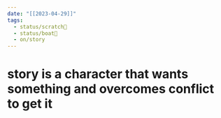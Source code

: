 ```yaml
---
date: "[[2023-04-29]]"
tags:
  - status/scratch📝
  - status/boat🚤
  - on/story
---
```

# story is a character that wants something and overcomes conflict to get it

